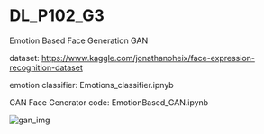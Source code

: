 # DL_P102_G3
Emotion Based Face Generation GAN

dataset: https://www.kaggle.com/jonathanoheix/face-expression-recognition-dataset 

emotion classifier: Emotions_classifier.ipnyb

GAN Face Generator code: EmotionBased_GAN.ipynb 

![gan_img](https://user-images.githubusercontent.com/48926447/122636581-56ac7700-d0ea-11eb-8d13-e248b4b59222.png)

